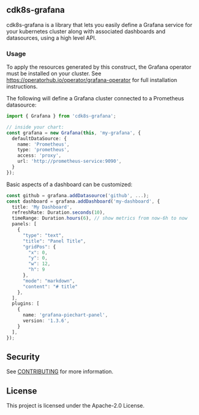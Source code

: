 ## cdk8s-grafana

cdk8s-grafana is a library that lets you easily define a Grafana service for
your kubernetes cluster along with associated dashboards and datasources, using
a high level API.

### Usage

To apply the resources generated by this construct, the Grafana operator must be
installed on your cluster. See
<https://operatorhub.io/operator/grafana-operator> for full installation
instructions.

The following will define a Grafana cluster connected to a Prometheus
datasource:

```typescript
import { Grafana } from 'cdk8s-grafana';

// inside your chart:
const grafana = new Grafana(this, 'my-grafana', {
  defaultDataSource: {
    name: 'Prometheus',
    type: 'prometheus',
    access: 'proxy',
    url: 'http://prometheus-service:9090',
  }
});
```

Basic aspects of a dashboard can be customized:

```typescript
const github = grafana.addDatasource('github', ...);
const dashboard = grafana.addDashboard('my-dashboard', { 
  title: 'My Dashboard',
  refreshRate: Duration.seconds(10),
  timeRange: Duration.hours(6), // show metrics from now-6h to now
  panels: [
    {
      "type": "text",
      "title": "Panel Title",
      "gridPos": {
        "x": 0,
        "y": 0,
        "w": 12,
        "h": 9
      },
      "mode": "markdown",
      "content": "# title"
    },
  ],
  plugins: [
    {
      name: 'grafana-piechart-panel',
      version: '1.3.6',
    }
  ],
});
```

## Security

See [CONTRIBUTING](CONTRIBUTING.md#security-issue-notifications) for more
information.

## License

This project is licensed under the Apache-2.0 License.

